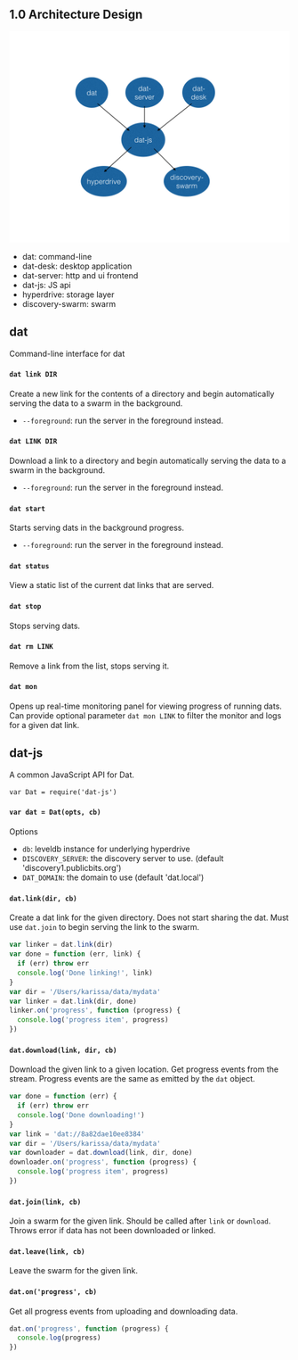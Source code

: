 ## 1.0 Architecture Design

![dat-arch.001.jpg](arch.png)


  * dat: command-line
  * dat-desk: desktop application
  * dat-server: http and ui frontend
  * dat-js: JS api
  * hyperdrive: storage layer
  * discovery-swarm: swarm


## dat

Command-line interface for dat

#### `dat link DIR`

Create a new link for the contents of a directory and begin automatically serving the data to a swarm in the background.

  * `--foreground`: run the server in the foreground instead.

#### `dat LINK DIR`

Download a link to a directory and begin automatically serving the data to a swarm in the background.

  * `--foreground`: run the server in the foreground instead.

#### `dat start`

Starts serving dats in the background progress.

  * `--foreground`: run the server in the foreground instead.

#### `dat status`

View a static list of the current dat links that are served.

#### `dat stop`

Stops serving dats.

#### `dat rm LINK`

Remove a link from the list, stops serving it.

#### `dat mon`

Opens up real-time monitoring panel for viewing progress of running dats. Can provide optional parameter `dat mon LINK` to filter the monitor and logs for a given dat link.


## dat-js

A common JavaScript API for Dat.

```
var Dat = require('dat-js')
```

#### `var dat = Dat(opts, cb)`

Options

  * `db`: leveldb instance for underlying hyperdrive
  * `DISCOVERY_SERVER`: the discovery server to use. (default 'discovery1.publicbits.org')
  * `DAT_DOMAIN`: the domain to use (default 'dat.local')

#### `dat.link(dir, cb)`

Create a dat link for the given directory. Does not start sharing the dat. Must use `dat.join` to begin serving the link to the swarm.

```js
var linker = dat.link(dir)
var done = function (err, link) {
  if (err) throw err
  console.log('Done linking!', link)
}
var dir = '/Users/karissa/data/mydata'
var linker = dat.link(dir, done)
linker.on('progress', function (progress) {
  console.log('progress item', progress)
})
```

#### `dat.download(link, dir, cb)`

Download the given link to a given location. Get progress events from the stream. Progress events are the same as emitted by the `dat` object.

```js
var done = function (err) {
  if (err) throw err
  console.log('Done downloading!')
}
var link = 'dat://8a82dae10ee8384'
var dir = '/Users/karissa/data/mydata'
var downloader = dat.download(link, dir, done)
downloader.on('progress', function (progress) {
  console.log('progress item', progress)
})
```

#### `dat.join(link, cb)`

Join a swarm for the given link. Should be called after `link` or `download`. Throws error if data has not been downloaded or linked.

#### `dat.leave(link, cb)`

Leave the swarm for the given link.

#### `dat.on('progress', cb)`

Get all progress events from uploading and downloading data.

```js
dat.on('progress', function (progress) {
  console.log(progress)
})
```
